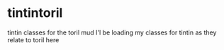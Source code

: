 # tintintoril
tintin classes for the toril mud
I'l be loading my classes for tintin as they relate to toril here
